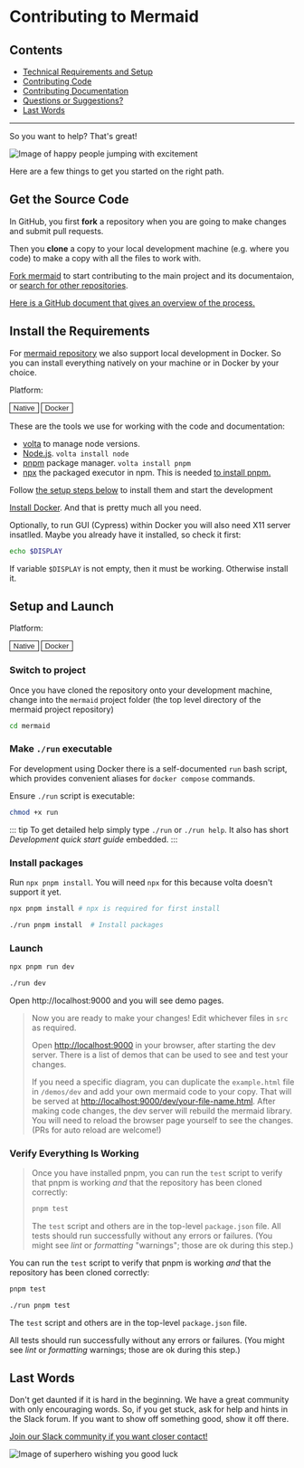 <script setup lang="ts">
import { ref } from 'vue';
type Platform = "native" | "docker";
const selectedPlatform = ref<Platform>("native");
const handlePlatformChange = (newPlatform: Platform) => {
  selectedPlatform.value = newPlatform;
}
</script>

<style>

.platform-button {
  transition: color 0.25s, border-color 0.25s, background-color 0.25s;
  border: 1px solid transparent;
  border-color: var(--vp-button-alt-border);
  color: var(--vp-button-alt-text);
  background-color: var(--vp-button-alt-bg);
}

.platform-button:hover {
  border-color: var(--vp-button-alt-hover-border);
  color: var(--vp-button-alt-hover-text);
  background-color: var(--vp-button-alt-hover-bg);
}

.platform-button--selected {
  border-color: var(--vp-button-brand-border);
  color: var(--vp-button-brand-text);
  background-color: var(--vp-button-brand-bg);
}

.platform-button--selected:hover {
  border-color: var(--vp-button-brand-hover-border);
  color: var(--vp-button-brand-hover-text);
  background-color: var(--vp-button-brand-hover-bg);
}
</style>

# Contributing to Mermaid

## Contents

- [Technical Requirements and Setup](#technical-requirements-and-setup)
- [Contributing Code](#contributing-code)
- [Contributing Documentation](#contributing-documentation)
- [Questions or Suggestions?](#questions-or-suggestions)
- [Last Words](#last-words)

---

So you want to help? That's great!

![Image of happy people jumping with excitement](https://media.giphy.com/media/BlVnrxJgTGsUw/giphy.gif)

Here are a few things to get you started on the right path.

## Get the Source Code

In GitHub, you first **fork** a repository when you are going to make changes and submit pull requests.

Then you **clone** a copy to your local development machine (e.g. where you code) to make a copy with all the files to work with.

[Fork mermaid](https://github.com/mermaid-js/mermaid/fork) to start contributing to the main project and its documentaion, or [search for other repositories](https://github.com/orgs/mermaid-js/repositories).

[Here is a GitHub document that gives an overview of the process.](https://docs.github.com/en/get-started/quickstart/fork-a-repo)

## Install the Requirements

For [mermaid repository](https://github.com/mermaid-js/mermaid) we also support local development in Docker.
So you can install everything natively on your machine or in Docker by your choice.

<div class="platform space-x-2 flex rounded-lg items-center">
  <p class="font-semibold">Platform:</p>
  <button class="platform-button font-semibold rounded-full px-4 py-1" :class="{ 'platform-button--selected': selectedPlatform === 'native' }" @click="handlePlatformChange('native')">
    Native
  </button>
  <button class="platform-button font-semibold rounded-full px-4 py-1" :class="{ 'platform-button--selected': selectedPlatform === 'docker' }" @click="handlePlatformChange('docker')">
    Docker
  </button>
</div>

<div v-if="selectedPlatform === 'native'">

These are the tools we use for working with the code and documentation:

- [volta](https://volta.sh/) to manage node versions.
- [Node.js](https://nodejs.org/en/). `volta install node`
- [pnpm](https://pnpm.io/) package manager. `volta install pnpm`
- [npx](https://docs.npmjs.com/cli/v8/commands/npx) the packaged executor in npm. This is needed [to install pnpm.](#install-packages)

Follow [the setup steps below](#setup) to install them and start the development

</div>

<div v-if="selectedPlatform === 'docker'">

[Install Docker](https://docs.docker.com/engine/install/). And that is pretty much all you need.

Optionally, to run GUI (Cypress) within Docker you will also need X11 server insatlled.
Maybe you already have it installed, so check it first:

```bash
echo $DISPLAY
```

If variable `$DISPLAY` is not empty, then it must be working. Otherwise install it.

</div>

## Setup and Launch

<div class="platform space-x-2 flex rounded-lg items-center">
  <p class="font-semibold">Platform:</p>
  <button class="platform-button font-semibold rounded-full px-4 py-1" :class="{ 'platform-button--selected': selectedPlatform === 'native' }" @click="handlePlatformChange('native', '#setup')">
    Native
  </button>
  <button class="platform-button font-semibold rounded-full px-4 py-1" :class="{ 'platform-button--selected': selectedPlatform === 'docker' }" @click="handlePlatformChange('docker', '#setup')">
    Docker
  </button>
</div>

### Switch to project

Once you have cloned the repository onto your development machine, change into the `mermaid` project folder (the top level directory of the mermaid project repository)

```bash
cd mermaid
```

<div v-if="selectedPlatform === 'native'">
</div>

<div v-if="selectedPlatform === 'docker'">

### Make `./run` executable

For development using Docker there is a self-documented `run` bash script, which provides convenient aliases for `docker compose` commands.

Ensure `./run` script is executable:

```bash
chmod +x run
```

::: tip
To get detailed help simply type `./run` or `./run help`.
It also has short _Development quick start guide_ embedded.
:::

</div>

### Install packages

<div v-if="selectedPlatform === 'native'">

Run `npx pnpm install`. You will need `npx` for this because volta doesn't support it yet.

```bash
npx pnpm install # npx is required for first install
```

</div>

<div v-if="selectedPlatform === 'docker'">

```bash
./run pnpm install  # Install packages
```

</div>

### Launch

<div v-if="selectedPlatform === 'native'">

```bash
npx pnpm run dev
```

</div>
<div v-if="selectedPlatform === 'docker'">

```bash
./run dev
```

</div>

Open http://localhost:9000 and you will see demo pages.

> Now you are ready to make your changes!
> Edit whichever files in `src` as required.
> 
> Open <http://localhost:9000> in your browser, after starting the dev server.
> There is a list of demos that can be used to see and test your changes.
> 
> If you need a specific diagram, you can duplicate the `example.html` file in `/demos/dev` and add your own mermaid code to your copy.
> That will be served at <http://localhost:9000/dev/your-file-name.html>.
> After making code changes, the dev server will rebuild the mermaid library. You will need to reload the browser page yourself to see the changes. (PRs for auto reload are welcome!)
> 

### Verify Everything Is Working

> Once you have installed pnpm, you can run the `test` script to verify that pnpm is working _and_ that the repository has been cloned correctly:
> ```bash
> pnpm test
> ```
> The `test` script and others are in the top-level `package.json` file.
> All tests should run successfully without any errors or failures. (You might see _lint_ or _formatting_ "warnings"; those are ok during this step.)



<div v-if="selectedPlatform === 'native'">

You can run the `test` script to verify that pnpm is working _and_ that the repository has been cloned correctly:

```bash
pnpm test
```

</div>

<div v-if="selectedPlatform === 'docker'">

```bash
./run pnpm test
```

</div>

The `test` script and others are in the top-level `package.json` file.

All tests should run successfully without any errors or failures. (You might see _lint_ or _formatting_ warnings; those are ok during this step.)

## Last Words

Don't get daunted if it is hard in the beginning. We have a great community with only encouraging words. So, if you get stuck, ask for help and hints in the Slack forum. If you want to show off something good, show it off there.

[Join our Slack community if you want closer contact!](https://join.slack.com/t/mermaid-talk/shared_invite/enQtNzc4NDIyNzk4OTAyLWVhYjQxOTI2OTg4YmE1ZmJkY2Y4MTU3ODliYmIwOTY3NDJlYjA0YjIyZTdkMDMyZTUwOGI0NjEzYmEwODcwOTE)

![Image of superhero wishing you good luck](https://media.giphy.com/media/l49JHz7kJvl6MCj3G/giphy.gif)
